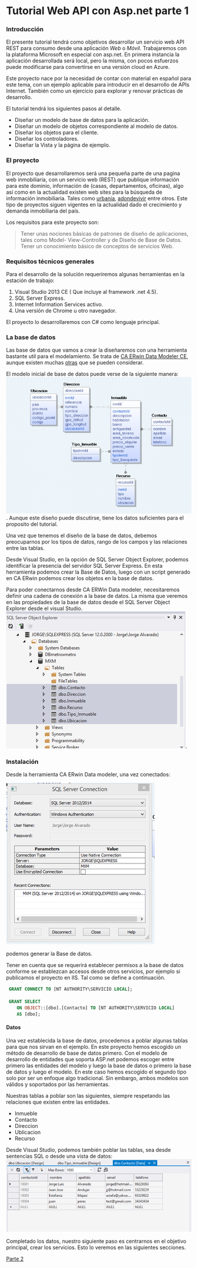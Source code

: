 # Tutorial Web API con Asp.net  parte 1

### Introducción

El presente tutorial tendrá como objetivos desarrollar un servicio web API REST para consumo desde una aplicación *Web* o *Móvil*. Trabajaremos con la plataforma Microsoft en especial con asp.net. En primera instancia la aplicación desarrollada será local, pero la misma, con pocos esfuerzos puede modificarse para convertirse en una versión cloud en Azure.

Este proyecto nace por la necesidad de contar con material en español para este tema, con un ejemplo aplicable para introducir en el desarrollo de APIs Internet. También como un ejercicio para explorar y renovar prácticas de desarrollo.

El tutorial tendrá los siguientes pasos al detalle.

  - Diseñar un modelo de base de datos para la aplicación.
  - Diseñar un modelo de objetos correspondiente al modelo de datos.
  - Diseñar los objetos para el cliente.
  - Diseñar los controladores.
  - Diseñar la Vista y la página de ejemplo.

### El proyecto

El proyecto que desarrollaremos será una pequeña parte de una pagina web inmobiliaria, con un servicio web (REST) que publique información para este dominio, información de (casas, departamentos, oficinas), algo así como en la actualidad existen web sites para la búsqueda de información inmobiliaria.  Tales como [urbania][1], [adondevivir][1] entre otros. Este tipo de proyectos siguen vigentes en la actualidad dado el crecimiento y demanda inmobiliaria del país. 

Los requisitos para este proyecto son:
> Tener unas nociones básicas de patrones de diseño de aplicaciones, tales como Model- View-Controller y de Diseño de Base de Datos. Tener un conocimiento básico de conceptos de servicios Web.
 

### Requisitos técnicos generales

Para el desarrollo de la solución requeriremos algunas herramientas en la estación de trabajo:

1. Visual Studio 2013 CE ( Que incluye al framework .net 4.5).
2. SQL Server Express.
3. Internet Information Services activo.
4. Una versión de Chrome u otro navegador.

El proyecto lo desarrollaremos con C# como lenguaje principal. 

### La base de datos

Las base de datos que vamos a crear la diseñaremos con una herramienta bastante util para el modelamiento. Se trata de [CA ERwin Data Modeler CE][3], aunque existen muchas [otras][4] que se pueden considerar.

El modelo inicial de base de datos puede verse de la siguiente manera:
![Modelo DB](images/modeloDB.PNG).
Aunque este diseño puede discutirse, tiene los datos suficientes para el proposito del tutorial.

Una vez que tenemos el diseño de la base de datos, debemos preocuparnos por los tipos de datos, rango de los campos y las relaciones entre las tablas. 

Desde Visual Studio, en la opción de SQL Server Object Explorer, podemos identificar la presencia del servidor SQL Server Express. En esta herramienta podemos crear la Base de Datos, luego con un script generado en CA ERwin podemos crear los objetos en la base de datos.

Para poder conectarnos desde CA ERWin Data modeler, necesitaremos definir una cadena de conexión a la base de datos. La misma que veremos en las propiedades de la base de datos desde el SQL Server Object Explorer desde el visual Studio.
![SQL Server Explorer](images/SQLexpress.PNG).


### Instalación

Desde la herramienta CA ERwin Data modeler, una vez conectados:

![Conexión](images/SQLconn.PNG) 

podemos generar la Base de datos.

Tener en cuenta que se requerirá establecer permisos a la base de datos conforme se establezcan accesos desde otros servicios, por ejemplo si publicamos el proyecto en IIS. Tal como se define a continuación.

```SQL
 GRANT CONNECT TO [NT AUTHORITY\SERVICIO LOCAL];
 
 GRANT SELECT
    ON OBJECT::[dbo].[Contacto] TO [NT AUTHORITY\SERVICIO LOCAL]
    AS [dbo];


```

#### Datos
Una vez establecida la base de datos, procedemos a poblar algunas tablas para que nos sirvan en el ejemplo. 
En este proyecto hemos escogido un método de desarrollo de base de datos primero. Con el modelo de desarrollo de entidades que soporta ASP.net podemos escoger entre primero las entidades del modelo y luego la base de datos o primero la base de datos y luego el modelo. En este caso hemos escogido el segundo tipo solo por ser un enfoque algo tradicional. Sin embargo, ambos modelos son válidos y soportados por las herramientas.

Nuestras tablas a poblar son las siguientes, siempre respetando las relaciones que existen entre las entidades.

* Inmueble
* Contacto
* Direccion
* Ublicacion
* Recurso

Desde Visual Studio, podemos también poblar las tablas, sea desde sentencias SQL o desde una vista de datos:
![Vista de datos](images/editingdata.PNG)

Completado los datos, nuestro siguiente paso es centrarnos en el objetivo principal, crear los servicios. Esto lo veremos en las siguientes secciones.

[Parte 2](/introduccion_rest2.md)

[1]:http://www.urbania.com.pe
[2]:http://www.adondevivir.com
[3]:http://erwin.com/products/data-modeler
[4]:http://stackoverflow.com/questions/166557/a-good-database-modeling-tool